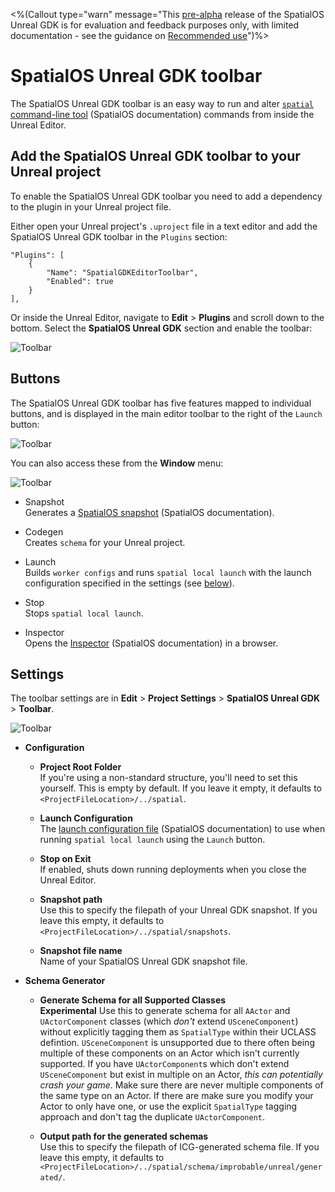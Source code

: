 <%(Callout type="warn" message="This [pre-alpha](https://docs.improbable.io/reference/latest/shared/release-policy#maturity-stages) release of the SpatialOS Unreal GDK is for evaluation and feedback purposes only, with limited documentation - see the guidance on [Recommended use]({{urlRoot}}/index#recommended-use)")%>

# SpatialOS Unreal GDK toolbar

The SpatialOS Unreal GDK toolbar is an easy way to run and alter [`spatial` command-line tool](https://docs.improbable.io/reference/latest/shared/glossary#the-spatial-command-line-tool) (SpatialOS documentation) commands from inside the Unreal Editor.

## Add the SpatialOS Unreal GDK toolbar to your Unreal project

To enable the SpatialOS Unreal GDK toolbar you need to add a dependency to the plugin in your Unreal project file.

Either open your Unreal project's `.uproject` file in a text editor and add the SpatialOS Unreal GDK toolbar in the `Plugins` section:

```
"Plugins": [
    {
        "Name": "SpatialGDKEditorToolbar",
        "Enabled": true
    }
],
```

Or inside the Unreal Editor, navigate to **Edit** > **Plugins** and scroll down to the bottom. Select the **SpatialOS Unreal GDK** section and enable the toolbar:

![Toolbar]({{assetRoot}}assets/screen-grabs/toolbar/enable-toolbar.png)

## Buttons

The SpatialOS Unreal GDK toolbar has five features mapped to individual buttons, and is displayed in the main editor toolbar to the right of the `Launch` button:

 ![Toolbar]({{assetRoot}}assets/screen-grabs/toolbar/toolbar-buttons.png)

You can also access these from the **Window** menu:

 ![Toolbar]({{assetRoot}}assets/screen-grabs/toolbar/window-access.png)


* Snapshot</br>
Generates a [SpatialOS snapshot](https://docs.improbable.io/reference/latest/shared/glossary#snapshot) (SpatialOS documentation).

* Codegen</br>
Creates `schema` for your Unreal project.

* Launch</br>
Builds `worker configs` and runs `spatial local launch` with the launch configuration specified in the settings (see [below](#settings)).

* Stop</br>
Stops `spatial local launch`.

* Inspector</br>
Opens the [Inspector](https://docs.improbable.io/reference/latest/shared/glossary#inspector) (SpatialOS documentation) in a browser.

## Settings

The toolbar settings are in **Edit** > **Project Settings** > **SpatialOS Unreal GDK** > **Toolbar**.

 ![Toolbar]({{assetRoot}}assets/screen-grabs/toolbar/toolbar-settings.png)

* **Configuration**

    * **Project Root Folder**</br>
    If you're using a non-standard structure, you'll need to set this yourself. This is empty by default. If you leave it empty, it defaults to `<ProjectFileLocation>/../spatial`.

    * **Launch Configuration**</br>
    The [launch configuration file](https://docs.improbable.io/reference/latest/shared/reference/file-formats/launch-config) (SpatialOS documentation) to use when running `spatial local launch` using the `Launch` button.

    * **Stop on Exit**</br>
    If enabled, shuts down running deployments when you close the Unreal Editor.

    * **Snapshot path**</br>
    Use this to specify the filepath of your Unreal GDK snapshot. If you leave this empty, it defaults to `<ProjectFileLocation>/../spatial/snapshots`.

    * **Snapshot file name**</br>
    Name of your SpatialOS Unreal GDK snapshot file.

* **Schema Generator**

    * **Generate Schema for all Supported Classes**</br>
    **Experimental** Use this to generate schema for all `AActor` and `UActorComponent` classes (which *don't* extend `USceneComponent`) without explicitly tagging them as `SpatialType` within their UCLASS defintion. 
    `USceneComponent` is unsupported due to there often being multiple of these components on an Actor which isn't currently supported.
    If you have `UActorComponent`s which don't extend `USceneComponent` but exist in multiple on an Actor, *this can potentially crash your game*. Make sure there are never multiple components of the same type on an Actor. If there are make sure you modify your Actor to only have one, or use the explicit `SpatialType` tagging approach and don't tag the duplicate `UActorComponent`.

    * **Output path for the generated schemas**</br>
    Use this to specify the filepath of ICG-generated schema file.  If you leave this empty, it defaults to `<ProjectFileLocation>/../spatial/schema/improbable/unreal/generated/`.
